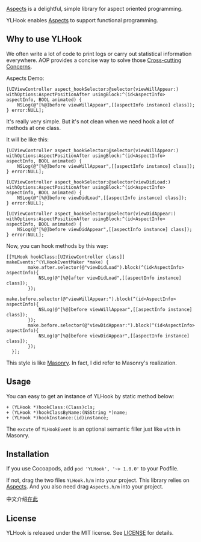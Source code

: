 [Aspects](https://github.com/steipete/Aspects) is a delightful, simple library for aspect oriented programming.

YLHook enables [Aspects](https://github.com/steipete/Aspects) to support functional programming.



## Why to use YLHook

We often write a lot of code to print logs or carry out statistical information everywhere. AOP provides a concise way to solve those [Cross-cutting Concerns](https://en.wikipedia.org/wiki/Cross-cutting_concern).

Aspects Demo:

```objc
[UIViewController aspect_hookSelector:@selector(viewWillAppear:) withOptions:AspectPositionAfter usingBlock:^(id<AspectInfo> aspectInfo, BOOL animated) {
    NSLog(@"[%@]before viewWillAppear",[[aspectInfo instance] class]);
} error:NULL];
```

It's really very simple. But it's not clean when we need hook a lot of methods at one class.

It will be like this:

```objc
[UIViewController aspect_hookSelector:@selector(viewWillAppear:) withOptions:AspectPositionAfter usingBlock:^(id<AspectInfo> aspectInfo, BOOL animated) {
    NSLog(@"[%@]before viewWillAppear",[[aspectInfo instance] class]);
} error:NULL];

[UIViewController aspect_hookSelector:@selector(viewDidLoad:) withOptions:AspectPositionAfter usingBlock:^(id<AspectInfo> aspectInfo, BOOL animated) {
    NSLog(@"[%@]before viewDidLoad",[[aspectInfo instance] class]);
} error:NULL];

[UIViewController aspect_hookSelector:@selector(viewDidAppear:) withOptions:AspectPositionAfter usingBlock:^(id<AspectInfo> aspectInfo, BOOL animated) {
    NSLog(@"[%@]before viewDidAppear",[[aspectInfo instance] class]);
} error:NULL];
```



Now, you can hook methods by this way:

```objc
[[YLHook hookClass:[UIViewController class]] makeEvents:^(YLHookEventMaker *make) {
        make.after.selector(@"viewDidLoad").block(^(id<AspectInfo> aspectInfo){
            NSLog(@"[%@]after viewDidLoad",[[aspectInfo instance] class]);
        });
        make.before.selector(@"viewWillAppear:").block(^(id<AspectInfo> aspectInfo){
            NSLog(@"[%@]before viewWillAppear",[[aspectInfo instance] class]);
        });
        make.before.selector(@"viewDidAppear:").block(^(id<AspectInfo> aspectInfo){
            NSLog(@"[%@]before viewDidAppear",[[aspectInfo instance] class]);
        });
  }];
```

This style is like [Masonry](https://github.com/SnapKit/Masonry). In fact, I did refer to Masonry's realization. 



## Usage

You can easy to get an instance of YLHook by static method below:
```objc
+ (YLHook *)hookClass:(Class)cls;
+ (YLHook *)hookClassByName:(NSString *)name;
+ (YLHook *)hookInstance:(id)instance;
```

The  `excute` of `YLHookEvent` is an optional semantic filler just like `with` in Masonry.



## Installation

If you use Cocoapods, add `pod 'YLHook', '~> 1.0.0'` to  your Podfile.

If not,  drag the two files `YLHook.h/m` into your project. This library relies on [Aspects](https://github.com/steipete/Aspects). And you also need drag `Aspects.h/m` into your project.





中文介绍[在此](http://blog.ypli.xyz/ios/blockzai-han-shu-shi-lian-shi-bian-cheng-zhong-de-ying-yong-you-hua-aopfang-an)

## License

YLHook is released under the MIT license. See [LICENSE](./LICENSE) for details.